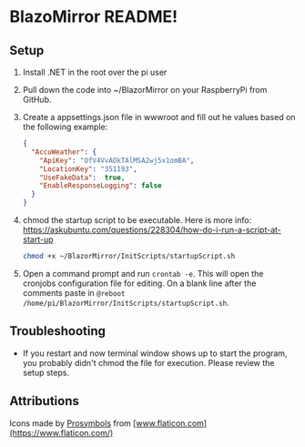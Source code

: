 # BlazoMirror README!

## Setup

1. Install .NET in the root over the pi user
1. Pull down the code into ~/BlazorMirror on your RaspberryPi from GitHub.
1. Create a appsettings.json file in wwwroot and fill out he values based on the following example:

   ```json
   {
     "AccuWeather": {
       "ApiKey": "OfV4VvAOkTAlMSA2wj5x1omBA",
       "LocationKey": "351193",
       "UseFakeData":  true,
       "EnableResponseLogging": false
     }
   }
   ```

1. chmod the startup script to be executable. Here is more info: <https://askubuntu.com/questions/228304/how-do-i-run-a-script-at-start-up>

   ```bash
   chmod +x ~/BlazorMirror/InitScripts/startupScript.sh
   ```

1. Open a command prompt and run `crontab -e`. This will open the cronjobs configuration file for editing. On a blank line after the comments paste in `@reboot /home/pi/BlazorMirror/InitScripts/startupScript.sh`.

## Troubleshooting

- If you restart and now terminal window shows up to start the program, you probably didn't chmod the file for execution. Please review the setup steps.

## Attributions

Icons made by [Prosymbols](https://www.flaticon.com/authors/prosymbols) from [www.flaticon.com](https://www.flaticon.com/)
